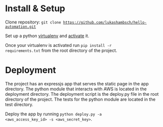 Install & Setup
=================

Clone repository: <code>git clone https://github.com/lukashambsch/hello-automation.git</code>

Set up a python <a href="https://virtualenv.pypa.io/en/stable/">virtualenv</a> and <a href="https://virtualenv.pypa.io/en/stable/userguide/#activate-script">activate</a> it.

Once your virtualenv is activated run <code>pip install -r requirements.txt</code> from the root directory of the project.

Deployment
==============

The project has an expressjs app that serves the static page in the app directory. The python module that interacts with AWS is located in the deployment directory. The deployment script is the deploy.py file in the root directory of the project. The tests for the python module are located in the test directory.

Deploy the app by running <code>python deploy.py -a <aws_access_key_id> -s <aws_secret_key></code>.
